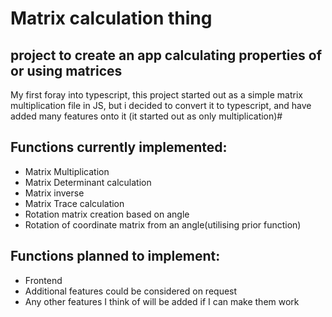 # Matrix calculation thing

## project to create an app calculating properties of or using matrices

My first foray into typescript, this project started out as a simple matrix multiplication file in JS, but i decided to convert it to typescript, and have added many features onto it (it started out as only multiplication)#

## Functions currently implemented:

- Matrix Multiplication
- Matrix Determinant calculation
- Matrix inverse
- Matrix Trace calculation
- Rotation matrix creation based on angle
- Rotation of coordinate matrix from an angle(utilising prior function)

## Functions planned to implement:

- Frontend
- Additional features could be considered on request
- Any other features I think of will be added if I can make them work
